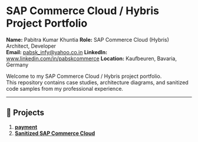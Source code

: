 # SAP Commerce Cloud / Hybris Project Portfolio

**Name:** Pabitra Kumar Khuntia
**Role:** SAP Commerce Cloud (Hybris) Architect, Developer  
**Email:** pabsk_infy@yahoo.co.in
**LinkedIn:** www.linkedin.com/in/pabskcommerce
**Location:** Kaufbeuren, Bavaria, Germany 

Welcome to my SAP Commerce Cloud / Hybris project portfolio.  
This repository contains case studies, architecture diagrams, and sanitized code samples from my professional experience.

---

## 📂 Projects
1. **[payment](./payment/readme.md)**
2. **[Sanitized SAP Commerce Cloud](./samplecodes/readme.md)**


